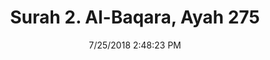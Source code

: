 ---
title       : "Surah 2. Al-Baqara, Ayah 275"
date        : 7/25/2018 2:48:23 PM
draft       : false
type        : "quran"
layout      : "compare"
BookCode    : "CMP"
SurahNumber : "2"
AyahNumber  : "275"
TotalAyah   : "286"
---